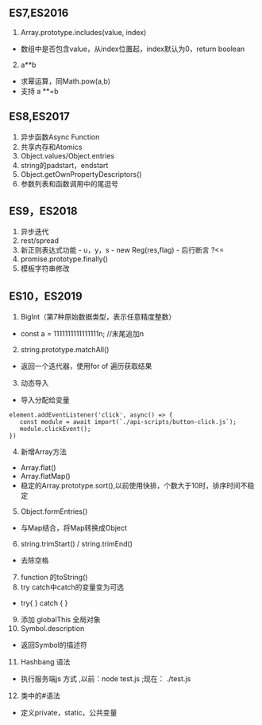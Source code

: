 ## ES7,ES2016

 1. Array.prototype.includes(value, index)
  - 数组中是否包含value，从index位置起，index默认为0，return boolean

 2. a**b
  - 求幂运算，同Math.pow(a,b)
  - 支持 a **=b
## ES8,ES2017

 1. 异步函数Async Function
 2. 共享内存和Atomics
 3. Object.values/Object.entries 
 4. string的padstart，endstart
 5. Object.getOwnPropertyDescriptors()
 6. 参数列表和函数调用中的尾逗号

## ES9，ES2018
  1. 异步迭代
  2. rest/spread
  3. 新正则表达式功能
    - u，y，s
    - new Reg(res,flag)
    - 后行断言 ?<=
  4. promise.prototype.finally()
  5. 模板字符串修改
  
## ES10，ES2019
  1. BigInt（第7种原始数据类型，表示任意精度整数）
  - const a = 1111111111111111n; //末尾追加n
  2. string.prototype.matchAll()
  - 返回一个迭代器，使用for of 遍历获取结果
  3. 动态导入
  - 导入分配给变量
  ```
  element.addEventListener('click', async() => {
     const module = await import(`./api-scripts/button-click.js`);
     module.clickEvent();
  })
 ```
 4. 新增Array方法
 - Array.flat()
 - Array.flatMap()
 - 稳定的Array.prototype.sort(),以前使用快排，个数大于10时，排序时间不稳定
 
 5. Object.formEntries()
 - 与Map结合，将Map转换成Object
 6. string.trimStart() / string.trimEnd()
 - 去除空格
 7. function 的toString()
 8. try catch中catch的变量变为可选
 - try{ } catch { }
 9. 添加 globalThis 全局对象
 10. Symbol.description 
 - 返回Symbol的描述符
 11. Hashbang 语法
 - 执行服务端js 方式 ,以前：node test.js ;现在： ./test.js
 12. 类中的#语法
 - 定义private，static，公共变量
